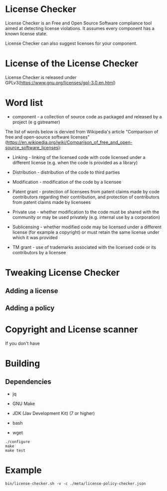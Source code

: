 <!--
SPDX-FileCopyrightText: 2020 Henrik Sandklef <hesa@sandklef.com>

SPDX-License-Identifier: GPL-3.0-or-later
-->

# License Checker

License Checker is an Free and Open Source Software compliance tool aimed at detecting
license violations. It assumes every component has a known license
state.

License Checker can also suggest licenses for your component.

# License of the License Checker

License Checker is released under GPLv3(https://www.gnu.org/licenses/gpl-3.0.en.html)

# Word list

* component - a collection of source code as packaged and released by a project (e g gstreamer)

The list of words below is dervied from Wikipedia's article "Comparison of free and open-source software licenses" (https://en.wikipedia.org/wiki/Comparison_of_free_and_open-source_software_licenses):

* Linking - linking of the licensed code with code licensed under a different license (e.g. when the code is provided as a library)

* Distribution - distribution of the code to third parties

* Modification - modification of the code by a licensee

* Patent grant - protection of licensees from patent claims made by code contributors regarding their contribution, and protection of contributors from patent claims made by licensees

* Private use - whether modification to the code must be shared with the community or may be used privately (e.g. internal use by a corporation)

* Sublicensing - whether modified code may be licensed under a different license (for example a copyright) or must retain the same license under which it was provided

* TM grant - use of trademarks associated with the licensed code or its contributors by a licensee

# Tweaking License Checker

## Adding a license

## Adding a policy

# Copyright and License scanner

If you don't have

# Building

## Dependencies

* jq

* GNU Make

* JDK (Jav Development Kit) (7 or higher)

* bash

* wget

~~~
./configure
make
make test
~~~

# Example

~~~
bin/license-checker.sh -v -c ./meta/license-policy-checker.json 
~~~


